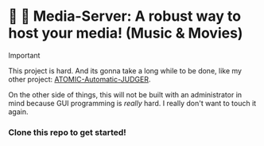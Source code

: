 # 🎵 🎥 Media-Server: A robust way to host your media! (Music & Movies)

> [!IMPORTANT]
> This project is hard. And its gonna take a long while to be done, like my other project: [ATOMIC-Automatic-JUDGER](https://github.com/Nautilus4K/ATOMIC-Automatic-JUDGER).
> 
> On the other side of things, this will not be built with an administrator in mind because GUI programming is *really* hard. I really don't want to touch it again.
> 

### Clone this repo to get started!